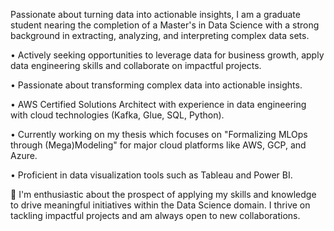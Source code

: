 Passionate about turning data into actionable insights, I am a graduate student nearing the completion of a Master's in Data Science with a strong background in extracting, analyzing, and interpreting complex data sets.

• Actively seeking opportunities to leverage data for business growth, apply data engineering skills and collaborate on impactful projects.

• Passionate about transforming complex data into actionable insights.

• AWS Certified Solutions Architect with experience in data engineering with cloud technologies (Kafka, Glue, SQL, Python).

• Currently working on my thesis which focuses on "Formalizing MLOps through (Mega)Modeling" for major cloud platforms like AWS, GCP, and Azure.

• Proficient in data visualization tools such as Tableau and Power BI.

🌱 I'm enthusiastic about the prospect of applying my skills and knowledge to drive meaningful initiatives within the Data Science domain. I thrive on tackling impactful projects and am always open to new collaborations.
